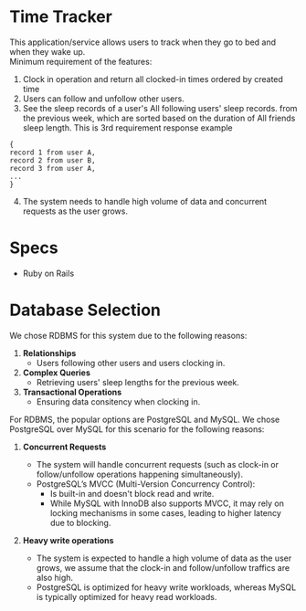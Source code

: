 # Time Tracker
This application/service allows users to track when they go to bed and when they wake up. <br />
Minimum requirement of the features:<br />
1. Clock in operation and return all clocked-in times ordered by created time
2. Users can follow and unfollow other users.
3. See the sleep records of a user's All following users' sleep
records. from the previous week, which are sorted based on the duration
of All friends sleep length.
This is 3rd requirement response example <br />
```
{
record 1 from user A,
record 2 from user B,
record 3 from user A,
...
}
```
4. The system needs to handle high volume of data and concurrent requests as the user grows.

# Specs
- Ruby on Rails

# Database Selection
We chose RDBMS for this system due to the following reasons:  
1. **Relationships**  
   - Users following other users and users clocking in.
2. **Complex Queries**  
   - Retrieving users' sleep lengths for the previous week.
3. **Transactional Operations**  
   - Ensuring data consitency when clocking in. 

For RDBMS, the popular options are PostgreSQL and MySQL. We chose PostgreSQL over MySQL for this scenario for the following reasons:
1. **Concurrent Requests**  
   - The system will handle concurrent requests (such as clock-in or follow/unfollow operations happening simultaneously).
   - PostgreSQL’s MVCC (Multi-Version Concurrency Control):
     - Is built-in and doesn't block read and write.
     - While MySQL with InnoDB also supports MVCC, it may rely on locking mechanisms in some cases, leading to higher latency due to blocking.

2. **Heavy write operations**  
   - The system is expected to handle a high volume of data as the user grows, we assume that the clock-in and follow/unfollow traffics are also high.
   - PostgreSQL is optimized for heavy write workloads, whereas MySQL is typically optimized for heavy read workloads.
